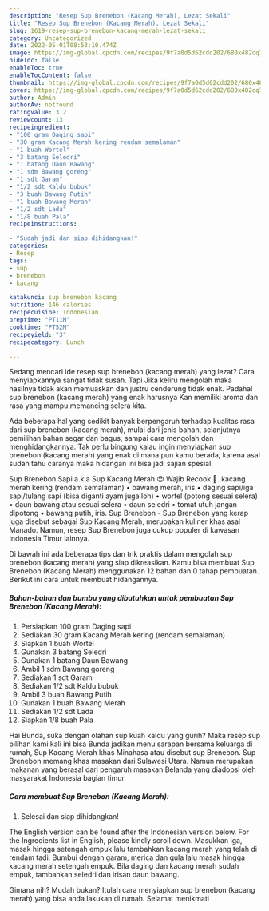 ```yaml
---
description: "Resep Sup Brenebon (Kacang Merah), Lezat Sekali"
title: "Resep Sup Brenebon (Kacang Merah), Lezat Sekali"
slug: 1619-resep-sup-brenebon-kacang-merah-lezat-sekali
category: Uncategorized
date: 2022-05-01T08:53:10.474Z
image: https://img-global.cpcdn.com/recipes/9f7a0d5d62cdd202/680x482cq70/sup-brenebon-kacang-merah-foto-resep-utama.jpg
hideToc: false
enableToc: true
enableTocContent: false
thumbnail: https://img-global.cpcdn.com/recipes/9f7a0d5d62cdd202/680x482cq70/sup-brenebon-kacang-merah-foto-resep-utama.jpg
cover: https://img-global.cpcdn.com/recipes/9f7a0d5d62cdd202/680x482cq70/sup-brenebon-kacang-merah-foto-resep-utama.jpg
author: Admin
authorAv: notfound
ratingvalue: 3.2
reviewcount: 13
recipeingredient:
- "100 gram Daging sapi"
- "30 gram Kacang Merah kering rendam semalaman"
- "1 buah Wortel"
- "3 batang Seledri"
- "1 batang Daun Bawang"
- "1 sdm Bawang goreng"
- "1 sdt Garam"
- "1/2 sdt Kaldu bubuk"
- "3 buah Bawang Putih"
- "1 buah Bawang Merah"
- "1/2 sdt Lada"
- "1/8 buah Pala"
recipeinstructions:

- "Sudah jadi dan siap dihidangkan!"
categories:
- Resep
tags:
- sup
- brenebon
- kacang

katakunci: sup brenebon kacang 
nutrition: 146 calories
recipecuisine: Indonesian
preptime: "PT11M"
cooktime: "PT52M"
recipeyield: "3"
recipecategory: Lunch

---
```



Sedang mencari ide resep sup brenebon (kacang merah) yang lezat? Cara menyiapkannya sangat tidak susah. Tapi Jika keliru mengolah maka hasilnya tidak akan memuaskan dan justru cenderung tidak enak. Padahal sup brenebon (kacang merah) yang enak harusnya Kan memiliki aroma dan rasa yang mampu memancing selera kita.


Ada beberapa hal yang sedikit banyak berpengaruh terhadap kualitas rasa dari sup brenebon (kacang merah), mulai dari jenis bahan, selanjutnya pemilihan bahan segar dan bagus, sampai cara mengolah dan menghidangkannya. Tak perlu bingung kalau ingin menyiapkan sup brenebon (kacang merah) yang enak di mana pun kamu berada, karena asal sudah tahu caranya maka hidangan ini bisa jadi sajian spesial.

Sup Brenebon Sapi a.k.a Sup Kacang Merah 😍 Wajib Recook 🤗. kacang merah kering (rendam semalaman) • bawang merah, iris • daging sapi/iga sapi/tulang sapi (bisa diganti ayam juga loh) • wortel (potong sesuai selera) • daun bawang atau sesuai selera • daun seledri • tomat utuh jangan dipotong • bawang putih, iris. Sup Brenebon - Sup Brenebon yang kerap juga disebut sebagai Sup Kacang Merah, merupakan kuliner khas asal Manado. Namun, resep Sup Brenebon juga cukup populer di kawasan Indonesia Timur lainnya.


Di bawah ini ada beberapa tips dan trik praktis dalam mengolah sup brenebon (kacang merah) yang siap dikreasikan. Kamu bisa membuat Sup Brenebon (Kacang Merah) menggunakan 12 bahan dan 0 tahap pembuatan. Berikut ini cara untuk membuat hidangannya.

<!--inarticleads1-->

##### Bahan-bahan dan bumbu yang dibutuhkan untuk pembuatan Sup Brenebon (Kacang Merah):

1. Persiapkan 100 gram Daging sapi
1. Sediakan 30 gram Kacang Merah kering (rendam semalaman)
1. Siapkan 1 buah Wortel
1. Gunakan 3 batang Seledri
1. Gunakan 1 batang Daun Bawang
1. Ambil 1 sdm Bawang goreng
1. Sediakan 1 sdt Garam
1. Sediakan 1/2 sdt Kaldu bubuk
1. Ambil 3 buah Bawang Putih
1. Gunakan 1 buah Bawang Merah
1. Sediakan 1/2 sdt Lada
1. Siapkan 1/8 buah Pala


Hai Bunda, suka dengan olahan sup kuah kaldu yang gurih? Maka resep sup pilihan kami kali ini bisa Bunda jadikan menu sarapan bersama keluarga di rumah, Sup Kacang Merah khas Minahasa atau disebut sup Brenebon. Sup Brenebon memang khas masakan dari Sulawesi Utara. Namun merupakan makanan yang berasal dari pengaruh masakan Belanda yang diadopsi oleh masyarakat Indonesia bagian timur. 

<!--inarticleads2-->

##### Cara membuat Sup Brenebon (Kacang Merah):


1. Selesai dan siap dihidangkan!

The English version can be found after the Indonesian version below. For the Ingredients list in English, please kindly scroll down. Masukkan iga, masak hingga setengah empuk lalu tambahkan kacang merah yang telah di rendam tadi. Bumbui dengan garam, merica dan gula lalu masak hingga kacang merah setengah empuk. Bila daging dan kacang merah sudah empuk, tambahkan seledri dan irisan daun bawang. 

Gimana nih? Mudah bukan? Itulah cara menyiapkan sup brenebon (kacang merah) yang bisa anda lakukan di rumah. Selamat menikmati
